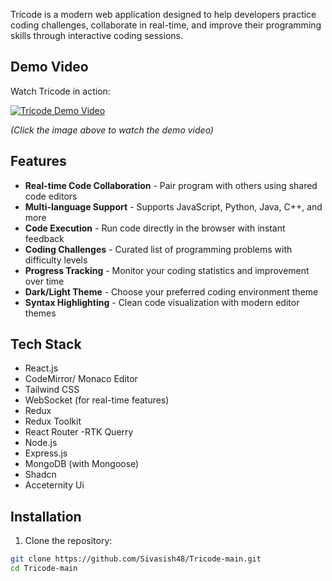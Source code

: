 Tricode is a modern web application designed to help developers practice coding challenges, collaborate in real-time, and improve their programming skills through interactive coding sessions.

## Demo Video

Watch Tricode in action:

[![Tricode Demo Video](https://img.youtube.com/vi/kKAW6A0-3R8/0.jpg)](https://youtu.be/kKAW6A0-3R8)

*(Click the image above to watch the demo video)*

## Features

- **Real-time Code Collaboration** - Pair program with others using shared code editors
- **Multi-language Support** - Supports JavaScript, Python, Java, C++, and more
- **Code Execution** - Run code directly in the browser with instant feedback
- **Coding Challenges** - Curated list of programming problems with difficulty levels
- **Progress Tracking** - Monitor your coding statistics and improvement over time
- **Dark/Light Theme** - Choose your preferred coding environment theme
- **Syntax Highlighting** - Clean code visualization with modern editor themes

## Tech Stack


- React.js
- CodeMirror/ Monaco Editor
- Tailwind CSS
- WebSocket (for real-time features)
- Redux
- Redux Toolkit
- React Router
-RTK Querry
- Node.js
- Express.js
- MongoDB (with Mongoose)
- Shadcn
- Acceternity Ui


## Installation

1. Clone the repository:
```bash
git clone https://github.com/Sivasish48/Tricode-main.git
cd Tricode-main

